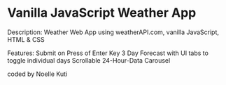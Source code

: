 # Vanilla JavaScript Weather App

Description:
Weather Web App using weatherAPI.com, vanilla JavaScript, HTML & CSS

Features:
Submit on Press of Enter Key
3 Day Forecast with UI tabs to toggle individual days
Scrollable 24-Hour-Data Carousel



coded by Noelle Kuti
